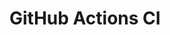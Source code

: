 # GitHub Actions CI































































































































































































































































































































































































































































































































































































































































































































































































































































































































































































































































































































































































































































































































































































































































































































































































































































































































































































































































































































































































































































































































































































































































































































































































































































































































































































































































































































































































































































































































































































































































































































































































































































































































































































































































































































































































































































































































































